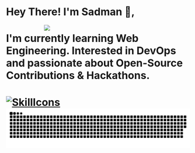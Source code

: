 # Hey There! I'm Sadman 👋,

<img align="right" width="400" src="https://github-readme-stats.vercel.app/api?username=SADMAN30102001SAKIB&show_icons=true&theme=algolia"/>

<h1>I'm currently learning Web Engineering. Interested in DevOps and passionate about Open-Source Contributions & Hackathons.<h1/>

[![SkillIcons](https://skillicons.dev/icons?i=html,css,js,py,vscode,twitter,stackoverflow,regex,powershell,netlify,matlab,linux,linkedin,heroku,githubactions,github,git,django,discord,codepen,webpack,vite,vercel,ts,threejs,tailwind,svg,sass,replit,redux,redis,react,pug,postman,postgres,php,nodejs,nginx,mysql,mongodb,md,latex,kubernetes,jquery,jest,jenkins,java,idea,graphql,gatsby,firebase,express,docker,bots,devto,cloudflare,cpp,c,bootstrap,bash,babel,aws,astro,arduino,ansible)](https://skillicons.dev)
<img src="https://github.com/SADMAN30102001SAKIB/SADMAN30102001SAKIB/blob/main/github-contribution-grid-snake.svg"/>
